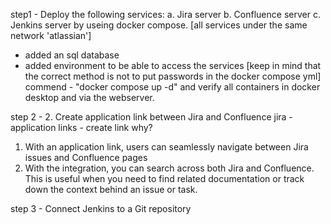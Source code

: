 step1 - Deploy the following services:
a. Jira server
b. Confluence server
c. Jenkins server 
by useing docker compose. [all services under the same network 'atlassian']
* added an sql database
* added environment to be able to access the services [keep in mind that the correct method is not to put passwords in the docker compose yml]
commend - "docker compose up -d" and verify all containers in docker desktop and via the webserver. 

step 2 - 2. Create application link between Jira and Confluence
 jira - application links - create link 
 why? 
 1. With an application link, users can seamlessly navigate between Jira issues and Confluence pages
 2. With the integration, you can search across both Jira and Confluence. This is useful when you need to find related documentation or track down the context behind an issue or task.

step 3 - Connect Jenkins to a Git repository 

